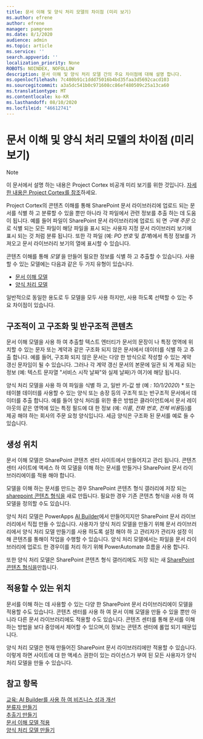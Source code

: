 ```yaml
---
title: 문서 이해 및 양식 처리 모델의 차이점 (미리 보기)
ms.author: efrene
author: efrene
manager: pamgreen
ms.date: 8/1/2020
audience: admin
ms.topic: article
ms.service: ''
search.appverid: ''
localization_priority: None
ROBOTS: NOINDEX, NOFOLLOW
description: 문서 이해 및 양식 처리 모델 간의 주요 차이점에 대해 설명 합니다.
ms.openlocfilehash: 7c480b91c1ddd75016b4bd35faa3d5692cacd103
ms.sourcegitcommit: a3a5dc541b0c971608cc86ef480509c25a13ca60
ms.translationtype: MT
ms.contentlocale: ko-KR
ms.lasthandoff: 08/10/2020
ms.locfileid: "46612741"
---
```

# <a name="difference-between-document-understanding-and-form-processing-models-preview"></a>문서 이해 및 양식 처리 모델의 차이점 (미리 보기)

> [!Note] 
> 이 문서에서 설명 하는 내용은 Project Cortex 비공개 미리 보기를 위한 것입니다. [자세한 내용은 Project Cortex를 참조](https://aka.ms/projectcortex)하세요.

Project Cortex의 콘텐츠 이해를 통해 SharePoint 문서 라이브러리에 업로드 되는 문서를 식별 하 고 분류할 수 있을 뿐만 아니라 각 파일에서 관련 정보를 추출 하는 데 도움이 됩니다.  예를 들어 파일이 SharePoint 문서 라이브러리에 업로드 되 면 *구매 주문* 으로 식별 되는 모든 파일이 해당 파일을 표시 되는 사용자 지정 문서 라이브러리 보기에 표시 되는 것 처럼 분류 됩니다. 또한 각 파일 (예: *PO 번호* 및 *합계*)에서 특정 정보를 가져오고 문서 라이브러리 보기의 열에 표시할 수 있습니다. 


콘텐츠 이해를 통해 *모델* 을 만들어 필요한 정보를 식별 하 고 추출할 수 있습니다.  사용할 수 있는 모델에는 다음과 같은 두 가지 유형이 있습니다.

- [문서 이해 모델](document-understanding-overview.md)
- [양식 처리 모델](form-processing-overview.md)

일반적으로 동일한 용도로 두 모델을 모두 사용 하지만, 사용 하도록 선택할 수 있는 주요 차이점이 있습니다.


## <a name="structured-versus-unstructured-and-semi-structured-content"></a>구조적이 고 구조화 및 반구조적 콘텐츠

문서 이해 모델을 사용 하 여 추출할 텍스트 엔터티가 문서의 문장이 나 특정 영역에 위치할 수 있는 문자 또는 계약과 같은 구조화 되지 않은 문서에서 데이터를 식별 하 고 추출 합니다. 예를 들어, 구조화 되지 않은 문서는 다양 한 방식으로 작성할 수 있는 계약 갱신 문자임이 될 수 있습니다. 그러나 각 계약 갱신 문서의 본문에 일관 되 게 제공 되는 정보 (예: 텍스트 문자열 "서비스 시작 날짜"와 실제 날짜)가 여기에 해당 됩니다.   

양식 처리 모델을 사용 하 여 파일을 식별 하 고, 일반 키-값 쌍 (예 *: 10/1/2020*) * 또는 테이블 데이터를 사용할 수 있는 양식 또는 송장 등의 구조적 또는 반구조적 문서에서 데이터를 추출 합니다. 예를 들어 양식 처리를 위한 좋은 방법은 클라이언트에서 문서 레이아웃의 같은 영역에 있는 특정 필드에 대 한 정보 (예: *이름*, *전화 번호*, *전체 비용*등)를 제공 해야 하는 회사의 주문 요청 양식입니다.  세금 양식은 구조화 된 문서를 예로 들 수 있습니다. 

## <a name="where-they-are-created"></a>생성 위치

문서 이해 모델은 SharePoint 콘텐츠 센터 사이트에서 만들어지고 관리 됩니다. 콘텐츠 센터 사이트에 액세스 하 여 모델을 이해 하는 문서를 만들거나 SharePoint 문서 라이브러리에이를 적용 해야 합니다. 

모델을 이해 하는 문서를 만드는 경우 SharePoint 콘텐츠 형식 갤러리에 저장 되는 [sharepoint 콘텐츠 형식을](https://support.microsoft.com/office/use-content-types-to-manage-content-consistently-on-a-site-48512bcb-6527-480b-b096-c03b7ec1d978) 새로 만듭니다. 필요한 경우 기존 콘텐츠 형식을 사용 하 여 모델을 정의할 수도 있습니다.

양식 처리 모델은 PowerApps [AI Builder](https://docs.microsoft.com/ai-builder/overview)에서 만들어지지만 SharePoint 문서 라이브러리에서 직접 만들 수 있습니다. 사용자가 양식 처리 모델을 만들기 위해 문서 라이브러리에서 양식 처리 모델 만들기를 사용 하도록 설정 해야 하 고 관리자가 관리자 설정 이해 콘텐츠를 통해이 작업을 수행할 수 있습니다. 양식 처리 모델에서는 파일을 문서 라이브러리에 업로드 한 경우이를 처리 하기 위해 PowerAutomate 흐름을 사용 합니다.

또한 양식 처리 모델은 SharePoint 콘텐츠 형식 갤러리에도 저장 되는 새 [SharePoint 콘텐츠 형식을](https://support.microsoft.com/office/use-content-types-to-manage-content-consistently-on-a-site-48512bcb-6527-480b-b096-c03b7ec1d978)만듭니다.

## <a name="where-they-can-be-applied"></a>적용할 수 있는 위치

문서를 이해 하는 데 사용할 수 있는 다양 한 SharePoint 문서 라이브러리에이 모델을 적용할 수도 있습니다. 콘텐츠 센터를 사용 하 여 문서 이해 모델을 만들 수 있을 뿐만 아니라 다른 문서 라이브러리에도 적용할 수도 있습니다. 콘텐츠 센터를 통해 문서를 이해 하는 방법을 보다 중앙에서 제어할 수 있으며,이 정보는 콘텐츠 센터에 롤업 되기 때문입니다.

양식 처리 모델은 현재 만들어진 SharePoint 문서 라이브러리에만 적용할 수 있습니다. 이렇게 하면 사이트에 대 한 액세스 권한이 있는 라이선스가 부여 된 모든 사용자가 양식 처리 모델을 만들 수 있습니다.




 ## <a name="see-also"></a>참고 항목
[교육: AI Builder를 사용 하 여 비즈니스 성과 개선](https://docs.microsoft.com/learn/paths/improve-business-performance-ai-builder/?source=learn)</br>
[분류자 만들기](create-a-classifier.md)</br>
[추출기 만들기](create-an-extractor.md)</br>
[문서 이해 모델 적용](apply-a-model.md)</br>
[양식 처리 모델 만들기](create-a-form-processing-model.md)</br>



  
  



